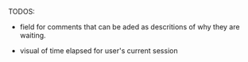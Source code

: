 TODOS:


- field for comments that can be aded as descritions of why they are waiting.


- visual of time elapsed for user's current session

